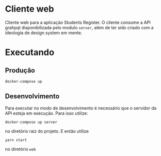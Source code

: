 # Cliente web

Cliente web para a aplicação Students Register.
O cliente consome a API grahpql disponibilizada pelo modulo `server`, além de ter sido criado com a ideologia de design system em mente.

# Executando
## Produção
```
docker-compose up
```

## Desenvolvimento
Para executar no modo de desenvolvimento é necessário que o servidor da API esteja em execução. Para isso utilize:

```
docker-compose up server
```
no diretório raiz do projeto. E então utilize
```
yarn start
```
no diretório `web`